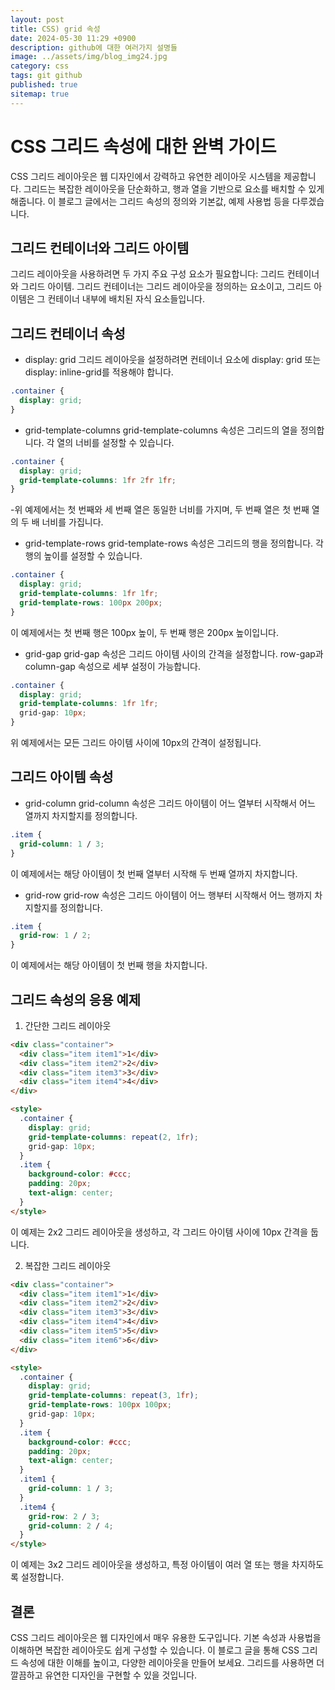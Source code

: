 ```yaml
---
layout: post
title: CSS) grid 속성
date: 2024-05-30 11:29 +0900
description: github에 대한 여러가지 설명들
image: ../assets/img/blog_img24.jpg
category: css
tags: git github
published: true
sitemap: true
---
```


# CSS 그리드 속성에 대한 완벽 가이드
CSS 그리드 레이아웃은 웹 디자인에서 강력하고 유연한 레이아웃 시스템을 제공합니다. 그리드는 복잡한 레이아웃을 단순화하고, 행과 열을 기반으로 요소를 배치할 수 있게 해줍니다. 이 블로그 글에서는 그리드 속성의 정의와 기본값, 예제 사용법 등을 다루겠습니다.

## 그리드 컨테이너와 그리드 아이템
그리드 레이아웃을 사용하려면 두 가지 주요 구성 요소가 필요합니다: 그리드 컨테이너와 그리드 아이템. 그리드 컨테이너는 그리드 레이아웃을 정의하는 요소이고, 그리드 아이템은 그 컨테이너 내부에 배치된 자식 요소들입니다.

## 그리드 컨테이너 속성
- display: grid
그리드 레이아웃을 설정하려면 컨테이너 요소에 display: grid 또는 display: inline-grid를 적용해야 합니다.

````css
.container {
  display: grid;
}
````

- grid-template-columns
grid-template-columns 속성은 그리드의 열을 정의합니다. 각 열의 너비를 설정할 수 있습니다.

````css
.container {
  display: grid;
  grid-template-columns: 1fr 2fr 1fr;
}
````

-위 예제에서는 첫 번째와 세 번째 열은 동일한 너비를 가지며, 두 번째 열은 첫 번째 열의 두 배 너비를 가집니다.

- grid-template-rows
grid-template-rows 속성은 그리드의 행을 정의합니다. 각 행의 높이를 설정할 수 있습니다.

````css
.container {
  display: grid;
  grid-template-columns: 1fr 1fr;
  grid-template-rows: 100px 200px;
}
````

이 예제에서는 첫 번째 행은 100px 높이, 두 번째 행은 200px 높이입니다.

- grid-gap
grid-gap 속성은 그리드 아이템 사이의 간격을 설정합니다. row-gap과 column-gap 속성으로 세부 설정이 가능합니다.

````css
.container {
  display: grid;
  grid-template-columns: 1fr 1fr;
  grid-gap: 10px;
}
````

위 예제에서는 모든 그리드 아이템 사이에 10px의 간격이 설정됩니다.

## 그리드 아이템 속성

- grid-column
grid-column 속성은 그리드 아이템이 어느 열부터 시작해서 어느 열까지 차지할지를 정의합니다.

````css
.item {
  grid-column: 1 / 3;
}
````

이 예제에서는 해당 아이템이 첫 번째 열부터 시작해 두 번째 열까지 차지합니다.

- grid-row
grid-row 속성은 그리드 아이템이 어느 행부터 시작해서 어느 행까지 차지할지를 정의합니다.

````css
.item {
  grid-row: 1 / 2;
}
````

이 예제에서는 해당 아이템이 첫 번째 행을 차지합니다.

## 그리드 속성의 응용 예제

1. 간단한 그리드 레이아웃

````html
<div class="container">
  <div class="item item1">1</div>
  <div class="item item2">2</div>
  <div class="item item3">3</div>
  <div class="item item4">4</div>
</div>

<style>
  .container {
    display: grid;
    grid-template-columns: repeat(2, 1fr);
    grid-gap: 10px;
  }
  .item {
    background-color: #ccc;
    padding: 20px;
    text-align: center;
  }
</style>
````

이 예제는 2x2 그리드 레이아웃을 생성하고, 각 그리드 아이템 사이에 10px 간격을 둡니다.

2. 복잡한 그리드 레이아웃

````html
<div class="container">
  <div class="item item1">1</div>
  <div class="item item2">2</div>
  <div class="item item3">3</div>
  <div class="item item4">4</div>
  <div class="item item5">5</div>
  <div class="item item6">6</div>
</div>

<style>
  .container {
    display: grid;
    grid-template-columns: repeat(3, 1fr);
    grid-template-rows: 100px 100px;
    grid-gap: 10px;
  }
  .item {
    background-color: #ccc;
    padding: 20px;
    text-align: center;
  }
  .item1 {
    grid-column: 1 / 3;
  }
  .item4 {
    grid-row: 2 / 3;
    grid-column: 2 / 4;
  }
</style>
````

이 예제는 3x2 그리드 레이아웃을 생성하고, 특정 아이템이 여러 열 또는 행을 차지하도록 설정합니다.

## 결론
CSS 그리드 레이아웃은 웹 디자인에서 매우 유용한 도구입니다. 기본 속성과 사용법을 이해하면 복잡한 레이아웃도 쉽게 구성할 수 있습니다. 이 블로그 글을 통해 CSS 그리드 속성에 대한 이해를 높이고, 다양한 레이아웃을 만들어 보세요. 그리드를 사용하면 더 깔끔하고 유연한 디자인을 구현할 수 있을 것입니다.